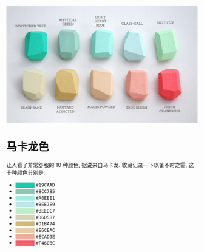![img](/img/pil/macaron_color/macaron_color.jpg)

# 马卡龙色

让人看了非常舒服的 10 种颜色, 据说来自马卡龙. 收藏记录一下以备不时之需, 这十种颜色分别是:

- <code style="color: #19CAAD; background-color: #19CAAD">#19CAAD</code> `#19CAAD`
- <code style="color: #8CC7B5; background-color: #8CC7B5">#8CC7B5</code> `#8CC7B5`
- <code style="color: #A0EEE1; background-color: #A0EEE1">#A0EEE1</code> `#A0EEE1`
- <code style="color: #BEE7E9; background-color: #BEE7E9">#BEE7E9</code> `#BEE7E9`
- <code style="color: #BEEDC7; background-color: #BEEDC7">#BEEDC7</code> `#BEEDC7`
- <code style="color: #D6D5B7; background-color: #D6D5B7">#D6D5B7</code> `#D6D5B7`
- <code style="color: #D1BA74; background-color: #D1BA74">#D1BA74</code> `#D1BA74`
- <code style="color: #E6CEAC; background-color: #E6CEAC">#E6CEAC</code> `#E6CEAC`
- <code style="color: #ECAD9E; background-color: #ECAD9E">#ECAD9E</code> `#ECAD9E`
- <code style="color: #F4606C; background-color: #F4606C">#F4606C</code> `#F4606C`
